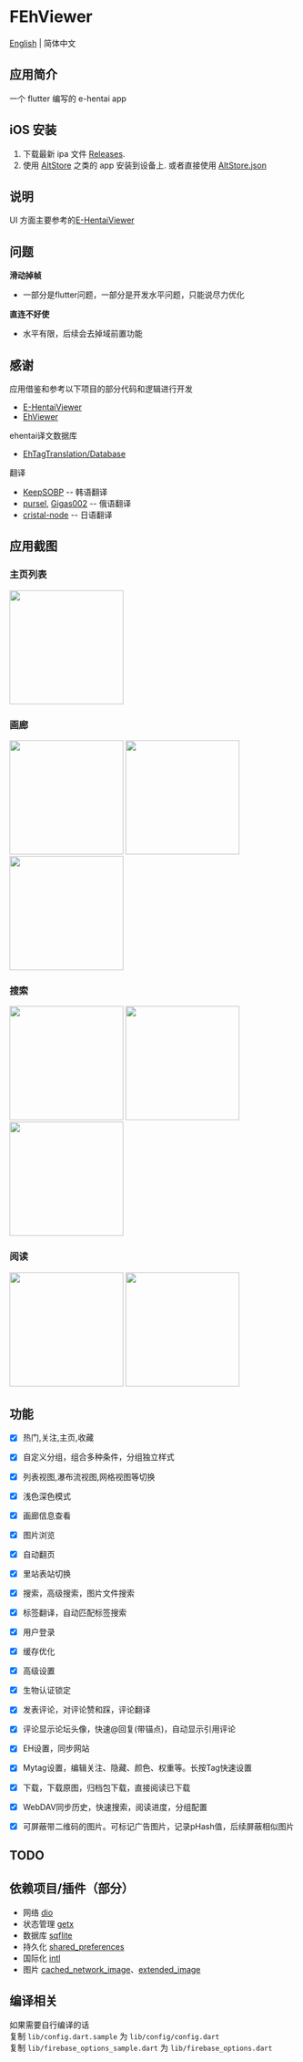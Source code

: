 # FEhViewer
[English](https://github.com/honjow/FEhViewer/blob/master/README.md) | 简体中文

## 应用简介

一个 flutter 编写的 e-hentai app

## iOS 安装
1. 下载最新 ipa 文件 [Releases](https://github.com/honjow/FEhViewer/releases/latest).
2. 使用 [AltStore](https://altstore.io) 之类的 app 安装到设备上. 或者直接使用 [AltStore.json](https://config-feh.vercel.app/AltStore.json)


## 说明

UI 方面主要参考的[E-HentaiViewer](https://github.com/kayanouriko/E-HentaiViewer)


## 问题

**滑动掉帧**

- 一部分是flutter问题，一部分是开发水平问题，只能说尽力优化

**直连不好使**

- 水平有限，后续会去掉域前置功能

## 感谢

应用借鉴和参考以下项目的部分代码和逻辑进行开发

- [E-HentaiViewer](https://github.com/kayanouriko/E-HentaiViewer)
- [EhViewer](https://github.com/seven332/EhViewer)

ehentai译文数据库

- [EhTagTranslation/Database](https://github.com/EhTagTranslation/Database)

翻译
- [KeepSOBP](https://github.com/KeepSOBP) -- 韩语翻译
- [pursel](https://github.com/pursel), [Gigas002](https://github.com/Gigas002) -- 俄语翻译
- [cristal-node](https://github.com/cristal-node) -- 日语翻译

## 应用截图

### 主页列表

<img width="200" src="https://raw.githubusercontent.com/honjow/FEhViewer/master/screenshot/home1.jpg" >

### 画廊

<img width="200" src="https://raw.githubusercontent.com/honjow/FEhViewer/master/screenshot/gallery1.jpg" > <img width="200" src="https://raw.githubusercontent.com/honjow/FEhViewer/master/screenshot/gallery2.jpg" > <img width="200" src="https://raw.githubusercontent.com/honjow/FEhViewer/master/screenshot/gallery3.jpg" >

### 搜索

<img width="200" src="https://raw.githubusercontent.com/honjow/FEhViewer/master/screenshot/search1.jpg" > <img width="200" src="https://raw.githubusercontent.com/honjow/FEhViewer/master/screenshot/search2.jpg" > <img width="200" src="https://raw.githubusercontent.com/honjow/FEhViewer/master/screenshot/search3.jpg" >

### 阅读

<img width="200" src="https://raw.githubusercontent.com/honjow/FEhViewer/master/screenshot/read1.jpg" > <img width="200" src="https://raw.githubusercontent.com/honjow/FEhViewer/master/screenshot/read2.jpg" >

## 功能

- [x] 热门,关注,主页,收藏
- [x] 自定义分组，组合多种条件，分组独立样式
- [x] 列表视图,瀑布流视图,网格视图等切换
- [x] 浅色深色模式
- [x] 画廊信息查看
- [x] 图片浏览
- [x] 自动翻页
- [x] 里站表站切换
- [x] 搜索，高级搜索，图片文件搜索
- [x] 标签翻译，自动匹配标签搜索
- [x] 用户登录
- [x] 缓存优化
- [x] 高级设置
- [x] 生物认证锁定
- [x] 发表评论，对评论赞和踩，评论翻译
- [x] 评论显示论坛头像，快速@回复(带锚点)，自动显示引用评论
- [x] EH设置，同步网站
- [x] Mytag设置，编辑关注、隐藏、颜色、权重等。长按Tag快速设置
- [x] 下载，下载原图，归档包下载，直接阅读已下载
- [x] WebDAV同步历史，快速搜索，阅读进度，分组配置
- [x] 可屏蔽带二维码的图片。可标记广告图片，记录pHash值，后续屏蔽相似图片


## TODO


## 依赖项目/插件（部分）

- 网络 [dio](https://pub.dev/packages/dio)
- 状态管理 [getx](https://pub.dev/packages/get)
- 数据库 [sqflite](https://pub.dev/packages/sqflite)
- 持久化 [shared_preferences](https://pub.dev/packages/shared_preferences)
- 国际化 [intl](https://pub.dev/packages/intl)
- 图片 [cached_network_image](https://pub.dev/packages/cached_network_image)、[extended_image](https://pub.dev/packages/extended_image)

## 编译相关

如果需要自行编译的话 \
复制 `lib/config.dart.sample` 为 `lib/config/config.dart` \
复制 `lib/firebase_options_sample.dart` 为 `lib/firebase_options.dart`
